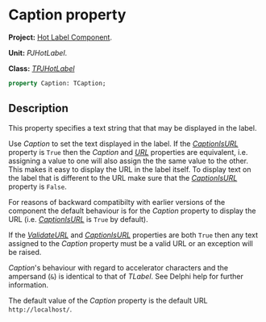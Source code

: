 # Caption property

**Project:** [Hot Label Component](../API.md).

**Unit:** _PJHotLabel_.

**Class:** _[TPJHotLabel](../API/TPJHotLabel.md)_

```pascal
property Caption: TCaption;
```

## Description

This property specifies a text string that that may be displayed in the label.

Use _Caption_ to set the text displayed in the label. If the _[CaptionIsURL](../API/TPJHotLabel-CaptionIsURL.md)_ property is `True` then the _Caption_ and _[URL](../API/TPJHotLabel-URL.md)_ properties are equivalent, i.e. assigning a value to one will also assign the the same value to the other. This makes it easy to display the URL in the label itself. To display text on the label that is different to the URL make sure that the _[CaptionIsURL](../API/TPJHotLabel-CaptionIsURL.md)_ property is `False`.

For reasons of backward compatibilty with earlier versions of the component the default behaviour is for the _Caption_ property to display the URL (i.e. _[CaptionIsURL](../API/TPJHotLabel-CaptionIsURL.md)_ is `True` by default).

If the _[ValidateURL](../API/TPJHotLabel-ValidateURL.md)_ and _[CaptionIsURL](../API/TPJHotLabel-CaptionIsURL.md)_ properties are both `True` then any text assigned to the _Caption_ property must be a valid URL or an exception will be raised.

_Caption_'s behaviour with regard to accelerator characters and the ampersand (`&`) is identical to that of _TLabel_. See Delphi help for further information.

The default value of the _Caption_ property is the default URL `http://localhost/`.
